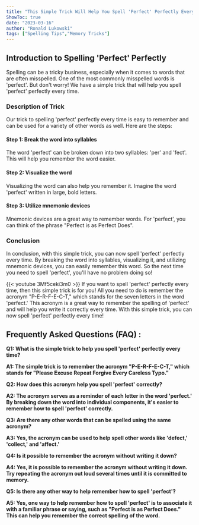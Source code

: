 ```yaml
---
title: "This Simple Trick Will Help You Spell 'Perfect' Perfectly Every Time!"
ShowToc: true 
date: "2023-03-16"
author: "Ronald Lukowski" 
tags: ["Spelling Tips","Memory Tricks"]
---
```

## Introduction to Spelling 'Perfect' Perfectly

Spelling can be a tricky business, especially when it comes to words that are often misspelled. One of the most commonly misspelled words is 'perfect'. But don't worry! We have a simple trick that will help you spell 'perfect' perfectly every time.

### Description of Trick

Our trick to spelling 'perfect' perfectly every time is easy to remember and can be used for a variety of other words as well. Here are the steps: 

#### Step 1: Break the word into syllables

The word 'perfect' can be broken down into two syllables: 'per' and 'fect'. This will help you remember the word easier.

#### Step 2: Visualize the word

Visualizing the word can also help you remember it. Imagine the word 'perfect' written in large, bold letters.

#### Step 3: Utilize mnemonic devices

Mnemonic devices are a great way to remember words. For 'perfect', you can think of the phrase "Perfect is as Perfect Does".

### Conclusion

In conclusion, with this simple trick, you can now spell 'perfect' perfectly every time. By breaking the word into syllables, visualizing it, and utilizing mnemonic devices, you can easily remember this word. So the next time you need to spell 'perfect', you'll have no problem doing so!

{{< youtube 3Mf5ceki3m0 >}} 
If you want to spell 'perfect' perfectly every time, then this simple trick is for you! All you need to do is remember the acronym "P-E-R-F-E-C-T," which stands for the seven letters in the word 'perfect.' This acronym is a great way to remember the spelling of 'perfect' and will help you write it correctly every time. With this simple trick, you can now spell 'perfect' perfectly every time!

## Frequently Asked Questions (FAQ) :
**Q1: What is the simple trick to help you spell 'perfect' perfectly every time?**

**A1: The simple trick is to remember the acronym "P-E-R-F-E-C-T," which stands for "Please Excuse Repeat Forgive Every Careless Typo."**

**Q2: How does this acronym help you spell 'perfect' correctly?**

**A2: The acronym serves as a reminder of each letter in the word 'perfect.' By breaking down the word into individual components, it's easier to remember how to spell 'perfect' correctly.**

**Q3: Are there any other words that can be spelled using the same acronym?**

**A3: Yes, the acronym can be used to help spell other words like 'defect,' 'collect,' and 'affect.'**

**Q4: Is it possible to remember the acronym without writing it down?**

**A4: Yes, it is possible to remember the acronym without writing it down. Try repeating the acronym out loud several times until it is committed to memory.**

**Q5: Is there any other way to help remember how to spell 'perfect'?**

**A5: Yes, one way to help remember how to spell 'perfect' is to associate it with a familiar phrase or saying, such as "Perfect is as Perfect Does." This can help you remember the correct spelling of the word.**





